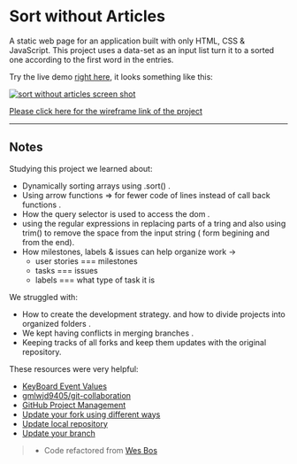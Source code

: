 # Sort without Articles

A static web page for an application built with only HTML, CSS & JavaScript. This project uses a data-set as an input list turn it to a sorted one according to the first word in the entries.

Try the live demo [right here](https://rashaali84.github.io/Sort-Without-Articles/index.html), it looks something like this:

[![sort without articles screen shot](./images/screen-shot.png)](https://rashaali84.github.io/Sort-Without-Articles/)

[Please click here for the wireframe link of the project](https://wireframe.cc/arqJKs)

---

## Notes

Studying this project we learned about:

- Dynamically sorting arrays using .sort() .
- Using arrow functions => for fewer code of lines instead of call back
  functions .
- How the query selector is used to access the dom .
- using the regular expressions in replacing parts of a tring and also using trim()
  to remove the space from the input string ( form begining and from the end).
- How milestones, labels & issues can help organize work ->
  - user stories === milestones
  - tasks === issues
  - labels === what type of task it is

We struggled with:

- How to create the development strategy. and how to divide projects into organized folders .
- We kept having conflicts in merging branches .
- Keeping tracks of all forks and keep them updates with the original repository.

These resources were very helpful:

- [KeyBoard Event Values](https://css-tricks.com/snippets/javascript/javascript-keycodes/)
- [gmlwjd9405/git-collaboration](https://github.com/gmlwjd9405/git-collaboration)
- [GitHub Project Management](https://github.com/features/project-management)
- [Update your fork using different ways](https://rick.cogley.info/post/update-your-forked-repository-directly-on-github/)
- [Update local repository](https://stackoverflow.com/questions/43205981/git-how-to-update-local-repository-and-keep-my-changes)
- [Update your branch ](https://gist.github.com/santisbon/a1a60db1fb8eecd1beeacd986ae5d3ca)

> - Code refactored from [Wes Bos](https://github.com/wesbos/JavaScript30/tree/master/01%20-%20JavaScript%20Drum%20Kit)
